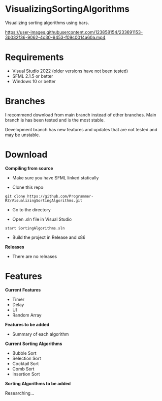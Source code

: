 # VisualizingSortingAlgorithms
Visualizing sorting algorithms using bars.



https://user-images.githubusercontent.com/123858154/233691153-3b032f36-9062-4c30-9453-f09c0014a60a.mp4


# Requirements
- Visual Studio 2022 (older versions have not been tested)
- SFML 2.1.5 or better
- Windows 10 or better

# Branches
I recommend download from main branch instead of other branches. Main branch is has been tested and is the most stable.

Development branch has new features and updates that are not tested and may be unstable.

# Download

**Compiling from source**

- Make sure you have SFML linked statically

- Clone this repo
```
git clone https://github.com/Programmer-RZ/VisualizingSortingAlgorithms.git
```
- Go to the directory

- Open .sln file in Visual Studio
```
start SortingAlgorithms.sln
```
- Build the project in Release and x86

**Releases**

- There are no releases

# Features
**Current Features**
- Timer
- Delay
- UI
- Random Array

**Features to be added**
- Summary of each algorithm

**Current Sorting Algorithms**
- Bubble Sort
- Selection Sort
- Cocktail Sort
- Comb Sort
- Insertion Sort

**Sorting Algorithms to be added**

Researching...
